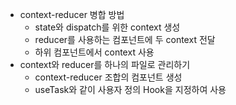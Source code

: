 -   context-reducer 병합 방법
    -   state와 dispatch를 위한 context 생성
    -   reducer를 사용하는 컴포넌트에 두 context 전달
    -   하위 컴포넌트에서 context 사용
-   context와 reducer를 하나의 파일로 관리하기
    -   context-reducer 조합의 컴포넌트 생성
    -   useTask와 같이 사용자 정의 Hook을 지정하여 사용
